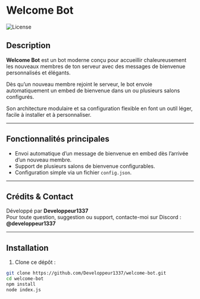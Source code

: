 # Welcome Bot

![License](https://img.shields.io/badge/license-MIT-green)

## Description

**Welcome Bot** est un bot moderne conçu pour accueillir chaleureusement les nouveaux membres de ton serveur avec des messages de bienvenue personnalisés et élégants.

Dès qu’un nouveau membre rejoint le serveur, le bot envoie automatiquement un embed de bienvenue dans un ou plusieurs salons configurés.

Son architecture modulaire et sa configuration flexible en font un outil léger, facile à installer et à personnaliser.

---

## Fonctionnalités principales

- Envoi automatique d’un message de bienvenue en embed dès l’arrivée d’un nouveau membre.
- Support de plusieurs salons de bienvenue configurables.
- Configuration simple via un fichier `config.json`.

---

## Crédits & Contact

Développé par **Developpeur1337**  
Pour toute question, suggestion ou support, contacte-moi sur Discord : **@developpeur1337**

---

## Installation

1. Clone ce dépôt :

```bash
git clone https://github.com/Developpeur1337/welcome-bot.git
cd welcome-bot
npm install
node index.js
